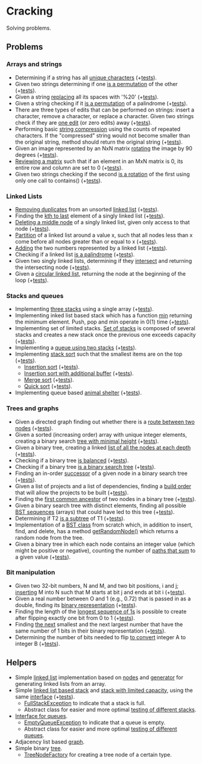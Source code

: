 # Cracking
Solving problems.

## Problems
### Arrays and strings
- Determining if a string has all [unique characters](https://github.com/xenoteo/Cracking/blob/master/src/main/java/com/xenoteo/arraysAndStrings/uniqueCharsInString/Solution.java) (+[tests](https://github.com/xenoteo/Cracking/blob/master/src/test/java/com/xenoteo/arraysAndStrings/uniqueCharsInString/SolutionTest.java)).
- Given two strings determining if one [is a permutation](https://github.com/xenoteo/Cracking/blob/master/src/main/java/com/xenoteo/arraysAndStrings/stringPermutation/Solution.java) of the other (+[tests](https://github.com/xenoteo/Cracking/blob/master/src/test/java/com/xenoteo/arraysAndStrings/stringPermutation/SolutionTest.java)).
- Given a string [replacing](https://github.com/xenoteo/Cracking/blob/master/src/main/java/com/xenoteo/arraysAndStrings/URLify/Solution.java) all its spaces with '%20' (+[tests](https://github.com/xenoteo/Cracking/blob/master/src/test/java/com/xenoteo/arraysAndStrings/URLify/SolutionTest.java)).
- Given a string checking if it [is a permutation](https://github.com/xenoteo/Cracking/blob/master/src/main/java/com/xenoteo/arraysAndStrings/palindromePermutation/Solution.java) of a palindrome (+[tests](https://github.com/xenoteo/Cracking/blob/master/src/test/java/com/xenoteo/arraysAndStrings/palindromePermutation/SolutionTest.java)).
- There are three types of edits that can be performed on strings: insert a character, remove a character, or replace a character. Given two strings check if they are [one edit](https://github.com/xenoteo/Cracking/blob/master/src/main/java/com/xenoteo/arraysAndStrings/oneAway/Solution.java) (or zero edits) away (+[tests](https://github.com/xenoteo/Cracking/blob/master/src/test/java/com/xenoteo/arraysAndStrings/oneAway/SolutionTest.java)).
- Performing basic [string compression](https://github.com/xenoteo/Cracking/blob/master/src/main/java/com/xenoteo/arraysAndStrings/stringCompression/Solution.java) using the counts of repeated characters. If the "compressed" string would not become smaller than the original string, method should return the original string (+[tests](https://github.com/xenoteo/Cracking/blob/master/src/test/java/com/xenoteo/arraysAndStrings/stringCompression/SolutionTest.java)).
- Given an image represented by an NxN matrix [rotating](https://github.com/xenoteo/Cracking/blob/master/src/main/java/com/xenoteo/arraysAndStrings/matrixRotation/Solution.java) the image by 90 degrees (+[tests](https://github.com/xenoteo/Cracking/blob/master/src/test/java/com/xenoteo/arraysAndStrings/matrixRotation/SolutionTest.java)).
- [Reviewing a matrix](https://github.com/xenoteo/Cracking/blob/master/src/main/java/com/xenoteo/arraysAndStrings/zeroMatrix/Solution.java) such that if an element in an MxN matrix is 0, its entire row and column are set to 0 (+[tests](https://github.com/xenoteo/Cracking/blob/master/src/test/java/com/xenoteo/arraysAndStrings/zeroMatrix/SolutionTest.java)).
- Given two strings checking if the second [is a rotation](https://github.com/xenoteo/Cracking/blob/master/src/main/java/com/xenoteo/arraysAndStrings/stringRotation/Solution.java) of the first using only one call to contains() (+[tests](https://github.com/xenoteo/Cracking/blob/master/src/test/java/com/xenoteo/arraysAndStrings/stringRotation/SolutionTest.java)).
### Linked Lists
- [Removing duplicates](https://github.com/xenoteo/Cracking/blob/master/src/main/java/com/xenoteo/linkedLists/duplicatesRemoving/Solution.java) from an unsorted [linked list](https://github.com/xenoteo/Cracking/tree/master/src/main/java/com/xenoteo/helpers/linkedList) (+[tests](https://github.com/xenoteo/Cracking/blob/master/src/test/java/com/xenoteo/linkedLists/duplicatesRemoving/SolutionTest.java)).
- Finding the [kth to last](https://github.com/xenoteo/Cracking/blob/master/src/main/java/com/xenoteo/linkedLists/kthToLast/Solution.java) element of a singly linked list (+[tests](https://github.com/xenoteo/Cracking/blob/master/src/test/java/com/xenoteo/linkedLists/kthToLast/SolutionTest.java)).
- [Deleting a middle node](https://github.com/xenoteo/Cracking/blob/master/src/main/java/com/xenoteo/linkedLists/nodeRemoving/Solution.java) of a singly linked list, given only access to that node (+[tests](https://github.com/xenoteo/Cracking/blob/master/src/test/java/com/xenoteo/linkedLists/nodeRemoving/SolutionTest.java)).
- [Partition](https://github.com/xenoteo/Cracking/blob/master/src/main/java/com/xenoteo/linkedLists/partition/Solution.java) of a linked list around a value x, such that all nodes less than x come before all nodes greater than or equal to x (+[tests](https://github.com/xenoteo/Cracking/blob/master/src/test/java/com/xenoteo/linkedLists/partition/SolutionTest.java)).
- [Adding](https://github.com/xenoteo/Cracking/tree/master/src/main/java/com/xenoteo/linkedLists/sum) the two numbers represented by a linked list (+[tests](https://github.com/xenoteo/Cracking/blob/master/src/test/java/com/xenoteo/linkedLists/sum/SolutionTest.java)).
- Checking if a linked list [is a palindrome](https://github.com/xenoteo/Cracking/blob/master/src/main/java/com/xenoteo/linkedLists/palindrome/Solution.java) (+[tests](https://github.com/xenoteo/Cracking/blob/master/src/test/java/com/xenoteo/linkedLists/palindrome/SolutionTest.java)).
- Given two singly linked lists, determining if they [intersect](https://github.com/xenoteo/Cracking/blob/master/src/main/java/com/xenoteo/linkedLists/intersection/Solution.java) and returning the intersecting node (+[tests](https://github.com/xenoteo/Cracking/blob/master/src/test/java/com/xenoteo/linkedLists/intersection/SolutionTest.java)).
- Given a [circular linked list](https://github.com/xenoteo/Cracking/blob/master/src/main/java/com/xenoteo/linkedLists/loopDetection/Solution.java), returning the node at the beginning of the loop (+[tests](https://github.com/xenoteo/Cracking/blob/master/src/test/java/com/xenoteo/linkedLists/loopDetection/SolutionTest.java)).
### Stacks and queues
- Implementing [three stacks](https://github.com/xenoteo/Cracking/blob/master/src/main/java/com/xenoteo/stacksAndQueues/threeInOne/Stack.java) using a single array (+[tests](https://github.com/xenoteo/Cracking/blob/master/src/test/java/com/xenoteo/stacksAndQueues/threeInOne/StackTest.java)).
- Implementing inked list based stack which has a function [min](https://github.com/xenoteo/Cracking/blob/master/src/main/java/com/xenoteo/stacksAndQueues/stackMin/Stack.java) returning the minimum element. Push, pop and min operate in 0(1) time (+[tests](https://github.com/xenoteo/Cracking/blob/master/src/test/java/com/xenoteo/stacksAndQueues/stackMin/StackTest.java)).
- Implementing set of limited stacks. [Set of stacks](https://github.com/xenoteo/Cracking/tree/master/src/main/java/com/xenoteo/stacksAndQueues/stackOfPlates) is composed of several stacks and creates a new stack once the previous one exceeds capacity (+[tests](https://github.com/xenoteo/Cracking/tree/master/src/test/java/com/xenoteo/stacksAndQueues/stackOfPLates)).
- Implementing a [queue using two stacks](https://github.com/xenoteo/Cracking/blob/master/src/main/java/com/xenoteo/stacksAndQueues/queueViaStacks/Queue.java) (+[tests](https://github.com/xenoteo/Cracking/blob/master/src/test/java/com/xenoteo/stacksAndQueues/queueViaStacks/QueueTest.java)).
- Implementing [stack sort](https://github.com/xenoteo/Cracking/tree/master/src/main/java/com/xenoteo/stacksAndQueues/stackSort) such that the smallest items are on the top (+[tests](https://github.com/xenoteo/Cracking/blob/master/src/test/java/com/xenoteo/stacksAndQueues/stackSort/SortTest.java)).
  - [Insertion sort](https://github.com/xenoteo/Cracking/blob/master/src/main/java/com/xenoteo/stacksAndQueues/stackSort/InsertionSort.java) (+[tests](https://github.com/xenoteo/Cracking/blob/master/src/test/java/com/xenoteo/stacksAndQueues/stackSort/InsertionSortTest.java)).
  - [Insertion sort with additional buffer](https://github.com/xenoteo/Cracking/blob/master/src/main/java/com/xenoteo/stacksAndQueues/stackSort/InsertionSortWithBuff.java) (+[tests](https://github.com/xenoteo/Cracking/blob/master/src/test/java/com/xenoteo/stacksAndQueues/stackSort/InsertionSortWithBuffTest.java)).
  - [Merge sort](https://github.com/xenoteo/Cracking/blob/master/src/main/java/com/xenoteo/stacksAndQueues/stackSort/MergeSort.java) (+[tests](https://github.com/xenoteo/Cracking/blob/master/src/test/java/com/xenoteo/stacksAndQueues/stackSort/MergeSortTest.java)).
  - [Quick sort](https://github.com/xenoteo/Cracking/blob/master/src/main/java/com/xenoteo/stacksAndQueues/stackSort/QuickSort.java) (+[tests](https://github.com/xenoteo/Cracking/blob/master/src/test/java/com/xenoteo/stacksAndQueues/stackSort/QuickSortTest.java)).
- Implementing queue based [animal shelter](https://github.com/xenoteo/Cracking/blob/master/src/main/java/com/xenoteo/stacksAndQueues/animalShelter/AnimalShelter.java) (+[tests](https://github.com/xenoteo/Cracking/blob/master/src/test/java/com/xenoteo/stacksAndQueues/animalShelter/AnimalShelterTest.java)).
### Trees and graphs
- Given a directed graph finding out whether there is a [route between two nodes](https://github.com/xenoteo/Cracking/blob/master/src/main/java/com/xenoteo/treesAndGraphs/routeBetweenNodes/Solution.java) (+[tests](https://github.com/xenoteo/Cracking/blob/master/src/test/java/com/xenoteo/treesAndGraphs/routeBetweenNodes/SolutionTest.java)).
- Given a sorted (increasing order) array with unique integer elements, creating a binary search [tree with minimal height](https://github.com/xenoteo/Cracking/blob/master/src/main/java/com/xenoteo/treesAndGraphs/minimalTree/Solution.java) (+[tests](https://github.com/xenoteo/Cracking/blob/master/src/test/java/com/xenoteo/treesAndGraphs/minimalTree/SolutionTest.java)).
- Given a binary tree, creating a linked [list of all the nodes at each depth](https://github.com/xenoteo/Cracking/blob/master/src/main/java/com/xenoteo/treesAndGraphs/listOfDepths/Solution.java) (+[tests](https://github.com/xenoteo/Cracking/blob/master/src/test/java/com/xenoteo/treesAndGraphs/listOfDepths/SolutionTest.java)).
- Checking if a binary tree [is balanced](https://github.com/xenoteo/Cracking/blob/master/src/main/java/com/xenoteo/treesAndGraphs/checkBalanced/Solution.java) (+[tests](https://github.com/xenoteo/Cracking/blob/master/src/test/java/com/xenoteo/treesAndGraphs/checkBalanced/SolutionTest.java)).
- Checking if a binary tree [is a binary search tree](https://github.com/xenoteo/Cracking/blob/master/src/main/java/com/xenoteo/treesAndGraphs/validateBST/Solution.java) (+[tests](https://github.com/xenoteo/Cracking/blob/master/src/test/java/com/xenoteo/treesAndGraphs/validateBST/SolutionTest.java)).
- Finding an in-order [successor](https://github.com/xenoteo/Cracking/blob/master/src/main/java/com/xenoteo/treesAndGraphs/successor/Solution.java) of a given node in a binary search tree (+[tests](https://github.com/xenoteo/Cracking/blob/master/src/test/java/com/xenoteo/treesAndGraphs/successor/SolutionTest.java)).
- Given a list of projects and a list of dependencies, finding a [build order](https://github.com/xenoteo/Cracking/blob/master/src/main/java/com/xenoteo/treesAndGraphs/buildOrder/Solution.java) that will allow the projects to be built (+[tests](https://github.com/xenoteo/Cracking/blob/master/src/test/java/com/xenoteo/treesAndGraphs/buildOrder/SolutionTest.java)).
- Finding the [first common ancestor](https://github.com/xenoteo/Cracking/tree/master/src/main/java/com/xenoteo/treesAndGraphs/firstCommonAncestor) of two nodes in a binary tree (+[tests](https://github.com/xenoteo/Cracking/blob/master/src/test/java/com/xenoteo/treesAndGraphs/firstCommonAncestor/ISolutionTest.java)).
- Given a binary search tree with distinct elements, finding all possible [BST sequences](https://github.com/xenoteo/Cracking/blob/master/src/main/java/com/xenoteo/treesAndGraphs/BSTsequences/Solution.java) (arrays) that could have led to this tree (+[tests](https://github.com/xenoteo/Cracking/blob/master/src/test/java/com/xenoteo/treesAndGraphs/BSTsequences/SolutionTest.java)).
- Determining if T2 [is a subtree](https://github.com/xenoteo/Cracking/blob/master/src/main/java/com/xenoteo/treesAndGraphs/checkSubtree/Solution.java) of T1 (+[tests](https://github.com/xenoteo/Cracking/blob/master/src/test/java/com/xenoteo/treesAndGraphs/checkSubtree/SolutionTest.java)).
- Implementation of a [BST class](https://github.com/xenoteo/Cracking/blob/master/src/main/java/com/xenoteo/treesAndGraphs/randomNode/BSTBase/IBSTNode.java) from scratch which, in addition to insert, find, and delete, has a method [getRandomNode()](https://github.com/xenoteo/Cracking/tree/master/src/main/java/com/xenoteo/treesAndGraphs/randomNode) which returns a random node from the tree.
- Given a binary tree in which each node contains an integer value (which might be positive or negative), counting the number of [paths that sum](https://github.com/xenoteo/Cracking/blob/master/src/main/java/com/xenoteo/treesAndGraphs/pathWithSum/Solution.java) to a given value (+[tests](https://github.com/xenoteo/Cracking/blob/master/src/test/java/com/xenoteo/treesAndGraphs/pathWithSum/SolutionTest.java)).
### Bit manipulation
- Given two 32-bit numbers, N and M, and two bit positions, i and j; [inserting](https://github.com/xenoteo/Cracking/blob/master/src/main/java/com/xenoteo/bitManipulation/insertion/Solution.java) M into N such that M starts at bit j and ends at bit i (+[tests](https://github.com/xenoteo/Cracking/blob/master/src/test/java/com/xenoteo/bitManipulation/insertion/SolutionTest.java)).
- Given a real number between O and 1 (e.g., 0.72) that is passed in as a double, finding its [binary representation](https://github.com/xenoteo/Cracking/blob/master/src/main/java/com/xenoteo/bitManipulation/binaryToString/Solution.java) (+[tests](https://github.com/xenoteo/Cracking/blob/master/src/test/java/com/xenoteo/bitManipulation/binaryToString/SolutionTest.java)).
- Finding the length of the [longest sequence of 1s](https://github.com/xenoteo/Cracking/blob/master/src/main/java/com/xenoteo/bitManipulation/flipBitToWin/Solution.java) is possible to create after flipping exactly one bit from 0 to 1 (+[tests](https://github.com/xenoteo/Cracking/blob/master/src/test/java/com/xenoteo/bitManipulation/flipBitToWin/SolutionTest.java)).
- Finding [the next](https://github.com/xenoteo/Cracking/blob/master/src/main/java/com/xenoteo/bitManipulation/nextNumber/Solution.java) smallest and the next largest number that have the same number of 1 bits in their binary representation (+[tests](https://github.com/xenoteo/Cracking/blob/master/src/test/java/com/xenoteo/bitManipulation/nextNumber/SolutionTest.java)).
- Determining the number of bits needed to flip [to convert](https://github.com/xenoteo/Cracking/blob/master/src/main/java/com/xenoteo/bitManipulation/conversion/Solution.java) integer A to integer B (+[tests](https://github.com/xenoteo/Cracking/blob/master/src/test/java/com/xenoteo/bitManipulation/conversion/SolutionTest.java)).
## Helpers
- Simple [linked list](https://github.com/xenoteo/Cracking/blob/master/src/main/java/com/xenoteo/helpers/linkedList/List.java) implementation based on [nodes](https://github.com/xenoteo/Cracking/blob/master/src/main/java/com/xenoteo/helpers/linkedList/Node.java) and [generator](https://github.com/xenoteo/Cracking/blob/master/src/main/java/com/xenoteo/helpers/linkedList/ListGenerator.java) for generating linked lists from an array.
- Simple [linked list based stack](https://github.com/xenoteo/Cracking/blob/master/src/main/java/com/xenoteo/helpers/stack/Stack.java) and [stack with limited capacity](https://github.com/xenoteo/Cracking/blob/master/src/main/java/com/xenoteo/helpers/stack/StackLimited.java), using the same [interface](https://github.com/xenoteo/Cracking/blob/master/src/main/java/com/xenoteo/helpers/stack/IStack.java) (+[tests](https://github.com/xenoteo/Cracking/tree/master/src/test/java/com/xenoteo/helpers/stack)).
  - [FullStackException](https://github.com/xenoteo/Cracking/blob/master/src/main/java/com/xenoteo/helpers/fullStackException/FullStackException.java) to indicate that a stack is full.
  - Abstract class for easier and more optimal [testing of different stacks](https://github.com/xenoteo/Cracking/blob/master/src/test/java/com/xenoteo/helpers/stack/IStackTest.java).
- [Interface for queues](https://github.com/xenoteo/Cracking/tree/master/src/main/java/com/xenoteo/helpers/queue/IQueue.java).
  - [EmptyQueueException](https://github.com/xenoteo/Cracking/blob/master/src/main/java/com/xenoteo/helpers/emptyQueueException/EmptyQueueException.java) to indicate that a queue is empty.
  - Abstract class for easier and more optimal [testing of different queues](https://github.com/xenoteo/Cracking/blob/master/src/test/java/com/xenoteo/helpers/queue/IQueueTest.java).
- Adjacency list based [graph](https://github.com/xenoteo/Cracking/tree/master/src/main/java/com/xenoteo/helpers/graph).
- Simple binary [tree](https://github.com/xenoteo/Cracking/tree/master/src/main/java/com/xenoteo/helpers/tree).
  - [TreeNodeFactory](https://github.com/xenoteo/Cracking/blob/master/src/main/java/com/xenoteo/helpers/tree/TreeNodeFactory.java) for creating a tree node of a certain type.
